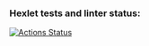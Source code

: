 ### Hexlet tests and linter status:
[![Actions Status](https://github.com/DaniilAr/frontend-project-44/workflows/hexlet-check/badge.svg)](https://github.com/DaniilAr/frontend-project-44/actions)